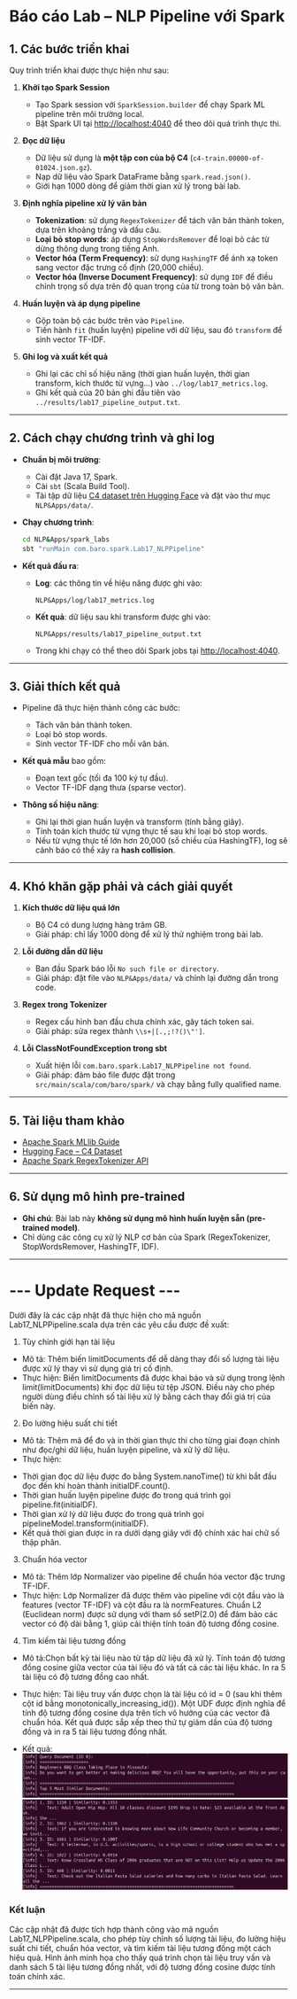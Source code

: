 # Báo cáo Lab – NLP Pipeline với Spark

## 1. Các bước triển khai

Quy trình triển khai được thực hiện như sau:

1. **Khởi tạo Spark Session**

   * Tạo Spark session với `SparkSession.builder` để chạy Spark ML pipeline trên môi trường local.
   * Bật Spark UI tại [http://localhost:4040](http://localhost:4040) để theo dõi quá trình thực thi.

2. **Đọc dữ liệu**

   * Dữ liệu sử dụng là **một tập con của bộ C4** (`c4-train.00000-of-01024.json.gz`).
   * Nạp dữ liệu vào Spark DataFrame bằng `spark.read.json()`.
   * Giới hạn 1000 dòng để giảm thời gian xử lý trong bài lab.

3. **Định nghĩa pipeline xử lý văn bản**

   * **Tokenization**: sử dụng `RegexTokenizer` để tách văn bản thành token, dựa trên khoảng trắng và dấu câu.
   * **Loại bỏ stop words**: áp dụng `StopWordsRemover` để loại bỏ các từ dừng thông dụng trong tiếng Anh.
   * **Vector hóa (Term Frequency)**: sử dụng `HashingTF` để ánh xạ token sang vector đặc trưng cố định (20,000 chiều).
   * **Vector hóa (Inverse Document Frequency)**: sử dụng `IDF` để điều chỉnh trọng số dựa trên độ quan trọng của từ trong toàn bộ văn bản.

4. **Huấn luyện và áp dụng pipeline**

   * Gộp toàn bộ các bước trên vào `Pipeline`.
   * Tiến hành `fit` (huấn luyện) pipeline với dữ liệu, sau đó `transform` để sinh vector TF-IDF.

5. **Ghi log và xuất kết quả**

   * Ghi lại các chỉ số hiệu năng (thời gian huấn luyện, thời gian transform, kích thước từ vựng…) vào `../log/lab17_metrics.log`.
   * Ghi kết quả của 20 bản ghi đầu tiên vào `../results/lab17_pipeline_output.txt`.

---

## 2. Cách chạy chương trình và ghi log

* **Chuẩn bị môi trường**:

  * Cài đặt Java 17, Spark.
  * Cài `sbt` (Scala Build Tool).
  * Tải tập dữ liệu [C4 dataset trên Hugging Face](https://huggingface.co/datasets/allenai/c4) và đặt vào thư mục `NLP&Apps/data/`.

* **Chạy chương trình**:

  ```bash
  cd NLP&Apps/spark_labs
  sbt "runMain com.baro.spark.Lab17_NLPPipeline"
  ```

* **Kết quả đầu ra**:

  * **Log**: các thông tin về hiệu năng được ghi vào:

    ```
    NLP&Apps/log/lab17_metrics.log
    ```
  * **Kết quả**: dữ liệu sau khi transform được ghi vào:

    ```
    NLP&Apps/results/lab17_pipeline_output.txt
    ```
  * Trong khi chạy có thể theo dõi Spark jobs tại [http://localhost:4040](http://localhost:4040).

---

## 3. Giải thích kết quả

* Pipeline đã thực hiện thành công các bước:

  * Tách văn bản thành token.
  * Loại bỏ stop words.
  * Sinh vector TF-IDF cho mỗi văn bản.

* **Kết quả mẫu** bao gồm:

  * Đoạn text gốc (tối đa 100 ký tự đầu).
  * Vector TF-IDF dạng thưa (sparse vector).

* **Thông số hiệu năng**:

  * Ghi lại thời gian huấn luyện và transform (tính bằng giây).
  * Tính toán kích thước từ vựng thực tế sau khi loại bỏ stop words.
  * Nếu từ vựng thực tế lớn hơn 20,000 (số chiều của HashingTF), log sẽ cảnh báo có thể xảy ra **hash collision**.

---

## 4. Khó khăn gặp phải và cách giải quyết

1. **Kích thước dữ liệu quá lớn**

   * Bộ C4 có dung lượng hàng trăm GB.
   * Giải pháp: chỉ lấy 1000 dòng để xử lý thử nghiệm trong bài lab.

2. **Lỗi đường dẫn dữ liệu**

   * Ban đầu Spark báo lỗi `No such file or directory`.
   * Giải pháp: đặt file vào `NLP&Apps/data/` và chỉnh lại đường dẫn trong code.

3. **Regex trong Tokenizer**

   * Regex cấu hình ban đầu chưa chính xác, gây tách token sai.
   * Giải pháp: sửa regex thành `\\s+|[.,;!?()\"']`.

4. **Lỗi ClassNotFoundException trong sbt**

   * Xuất hiện lỗi `com.baro.spark.Lab17_NLPPipeline not found`.
   * Giải pháp: đảm bảo file được đặt trong `src/main/scala/com/baro/spark/` và chạy bằng fully qualified name.

---

## 5. Tài liệu tham khảo

* [Apache Spark MLlib Guide](https://spark.apache.org/docs/latest/ml-guide.html)
* [Hugging Face – C4 Dataset](https://huggingface.co/datasets/allenai/c4)
* [Apache Spark RegexTokenizer API](https://spark.apache.org/docs/latest/ml-features.html#tokenizer)

---

## 6. Sử dụng mô hình pre-trained

* **Ghi chú**: Bài lab này **không sử dụng mô hình huấn luyện sẵn (pre-trained model)**.
* Chỉ dùng các công cụ xử lý NLP cơ bản của Spark (RegexTokenizer, StopWordsRemover, HashingTF, IDF).

---

# --- Update Request ---

Dưới đây là các cập nhật đã thực hiện cho mã nguồn Lab17_NLPPipeline.scala dựa trên các yêu cầu được đề xuất:

1. Tùy chỉnh giới hạn tài liệu
- Mô tả: Thêm biến limitDocuments để dễ dàng thay đổi số lượng tài liệu được xử lý thay vì sử dụng giá trị cố định.
- Thực hiện: Biến limitDocuments đã được khai báo và sử dụng trong lệnh limit(limitDocuments) khi đọc dữ liệu từ tệp JSON. Điều này cho phép người dùng điều chỉnh số tài liệu xử lý bằng cách thay đổi giá trị của biến này.

2. Đo lường hiệu suất chi tiết
- Mô tả: Thêm mã để đo và in thời gian thực thi cho từng giai đoạn chính như đọc/ghi dữ liệu, huấn luyện pipeline, và xử lý dữ liệu.
- Thực hiện:
* Thời gian đọc dữ liệu được đo bằng System.nanoTime() từ khi bắt đầu đọc đến khi hoàn thành initialDF.count().
* Thời gian huấn luyện pipeline được đo trong quá trình gọi pipeline.fit(initialDF).
* Thời gian xử lý dữ liệu được đo trong quá trình gọi pipelineModel.transform(initialDF).
* Kết quả thời gian được in ra dưới dạng giây với độ chính xác hai chữ số thập phân.

3. Chuẩn hóa vector
- Mô tả: Thêm lớp Normalizer vào pipeline để chuẩn hóa vector đặc trưng TF-IDF.
- Thực hiện: Lớp Normalizer đã được thêm vào pipeline với cột đầu vào là features (vector TF-IDF) và cột đầu ra là normFeatures. Chuẩn L2 (Euclidean norm) được sử dụng với tham số setP(2.0) để đảm bảo các vector có độ dài bằng 1, giúp cải thiện tính toán độ tương đồng cosine.

4. Tìm kiếm tài liệu tương đồng
- Mô tả:Chọn bất kỳ tài liệu nào từ tập dữ liệu đã xử lý. Tính toán độ tương đồng cosine giữa vector của tài liệu đó và tất cả các tài liệu khác. In ra 5 tài liệu có độ tương đồng cao nhất.
- Thực hiện:
Tài liệu truy vấn được chọn là tài liệu có id = 0 (sau khi thêm cột id bằng monotonically_increasing_id()).
Một UDF được định nghĩa để tính độ tương đồng cosine dựa trên tích vô hướng của các vector đã chuẩn hóa.
Kết quả được sắp xếp theo thứ tự giảm dần của độ tương đồng và in ra 5 tài liệu tương đồng nhất.


- Kết quả:
![Query Document](image/query_doc.png)
![Result Documents](image/result_docs.png)


### Kết luận
Các cập nhật đã được tích hợp thành công vào mã nguồn Lab17_NLPPipeline.scala, cho phép tùy chỉnh số lượng tài liệu, đo lường hiệu suất chi tiết, chuẩn hóa vector, và tìm kiếm tài liệu tương đồng một cách hiệu quả. Hình ảnh minh họa cho thấy quá trình chọn tài liệu truy vấn và danh sách 5 tài liệu tương đồng nhất, với độ tương đồng cosine được tính toán chính xác.

---